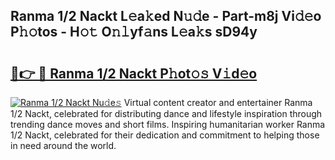 ## Ranma 1/2 Nackt L𝚎a𝚔ed N𝚞𝚍e - Part-m8j Vi𝚍𝚎o P𝚑𝚘tos - H𝚘𝚝 O𝚗𝚕yf𝚊ns L𝚎a𝚔s sD94y

# <h2><a href="http://kf4z75.oniu.top/?m=Ranma+1%2f2+Nackt">🔗👉 🔴 Ranma 1/2 Nackt P𝚑ot𝚘𝚜 V𝚒d𝚎o</a></h2>

[![Ranma 1/2 Nackt Nu𝚍e𝚜](https://i.imgur.com/0qMVB7G.gif)](http://kf4z75.oniu.top/?m=Ranma+1%2f2+Nackt)
Virtual content creator and entertainer Ranma 1/2 Nackt, celebrated for distributing dance and lifestyle inspiration through trending dance moves and short films. Inspiring humanitarian worker Ranma 1/2 Nackt, celebrated for their dedication and commitment to helping those in need around the world.  

